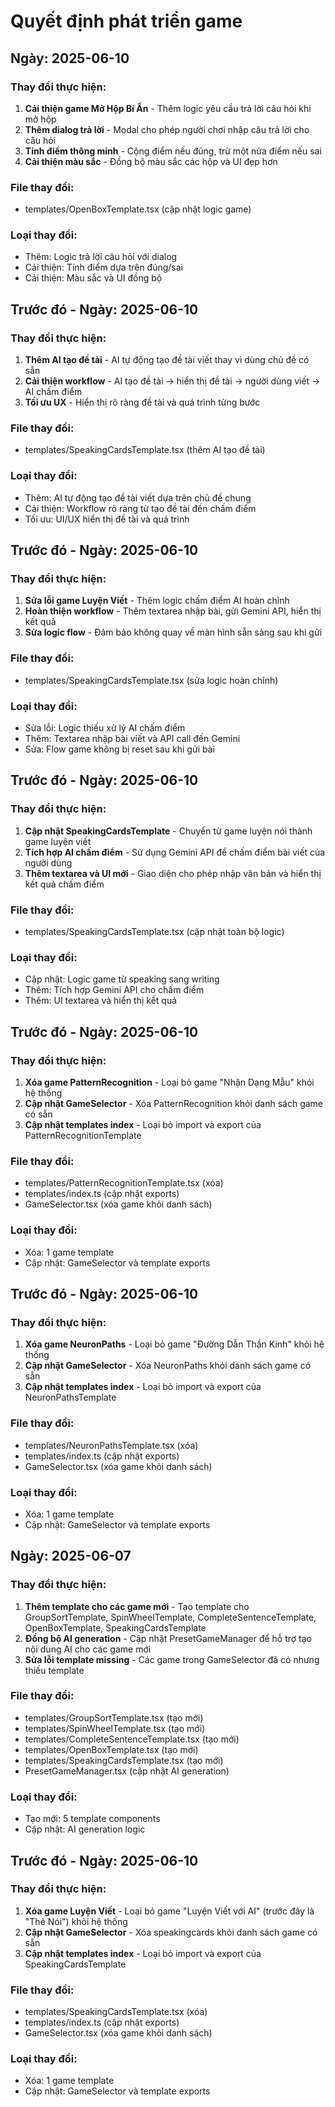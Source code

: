 # Quyết định phát triển game

## Ngày: 2025-06-10

### Thay đổi thực hiện:
1. **Cải thiện game Mở Hộp Bí Ẩn** - Thêm logic yêu cầu trả lời câu hỏi khi mở hộp
2. **Thêm dialog trả lời** - Modal cho phép người chơi nhập câu trả lời cho câu hỏi
3. **Tính điểm thông minh** - Cộng điểm nếu đúng, trừ một nửa điểm nếu sai
4. **Cải thiện màu sắc** - Đồng bộ màu sắc các hộp và UI đẹp hơn

### File thay đổi:
- templates/OpenBoxTemplate.tsx (cập nhật logic game)

### Loại thay đổi:
- Thêm: Logic trả lời câu hỏi với dialog
- Cải thiện: Tính điểm dựa trên đúng/sai
- Cải thiện: Màu sắc và UI đồng bộ

## Trước đó - Ngày: 2025-06-10

### Thay đổi thực hiện:
1. **Thêm AI tạo đề tài** - AI tự động tạo đề tài viết thay vì dùng chủ đề có sẵn
2. **Cải thiện workflow** - AI tạo đề tài → hiển thị đề tài → người dùng viết → AI chấm điểm
3. **Tối ưu UX** - Hiển thị rõ ràng đề tài và quá trình từng bước

### File thay đổi:
- templates/SpeakingCardsTemplate.tsx (thêm AI tạo đề tài)

### Loại thay đổi:
- Thêm: AI tự động tạo đề tài viết dựa trên chủ đề chung
- Cải thiện: Workflow rõ ràng từ tạo đề tài đến chấm điểm
- Tối ưu: UI/UX hiển thị đề tài và quá trình

## Trước đó - Ngày: 2025-06-10

### Thay đổi thực hiện:
1. **Sửa lỗi game Luyện Viết** - Thêm logic chấm điểm AI hoàn chỉnh
2. **Hoàn thiện workflow** - Thêm textarea nhập bài, gửi Gemini API, hiển thị kết quả
3. **Sửa logic flow** - Đảm bảo không quay về màn hình sẵn sàng sau khi gửi

### File thay đổi:
- templates/SpeakingCardsTemplate.tsx (sửa logic hoàn chỉnh)

### Loại thay đổi:
- Sửa lỗi: Logic thiếu xử lý AI chấm điểm
- Thêm: Textarea nhập bài viết và API call đến Gemini
- Sửa: Flow game không bị reset sau khi gửi bài

## Trước đó - Ngày: 2025-06-10

### Thay đổi thực hiện:
1. **Cập nhật SpeakingCardsTemplate** - Chuyển từ game luyện nói thành game luyện viết
2. **Tích hợp AI chấm điểm** - Sử dụng Gemini API để chấm điểm bài viết của người dùng
3. **Thêm textarea và UI mới** - Giao diện cho phép nhập văn bản và hiển thị kết quả chấm điểm

### File thay đổi:
- templates/SpeakingCardsTemplate.tsx (cập nhật toàn bộ logic)

### Loại thay đổi:
- Cập nhật: Logic game từ speaking sang writing
- Thêm: Tích hợp Gemini API cho chấm điểm
- Thêm: UI textarea và hiển thị kết quả

## Trước đó - Ngày: 2025-06-10

### Thay đổi thực hiện:
1. **Xóa game PatternRecognition** - Loại bỏ game "Nhận Dạng Mẫu" khỏi hệ thống
2. **Cập nhật GameSelector** - Xóa PatternRecognition khỏi danh sách game có sẵn  
3. **Cập nhật templates index** - Loại bỏ import và export của PatternRecognitionTemplate

### File thay đổi:
- templates/PatternRecognitionTemplate.tsx (xóa)
- templates/index.ts (cập nhật exports)
- GameSelector.tsx (xóa game khỏi danh sách)

### Loại thay đổi:
- Xóa: 1 game template
- Cập nhật: GameSelector và template exports

## Trước đó - Ngày: 2025-06-10

### Thay đổi thực hiện:
1. **Xóa game NeuronPaths** - Loại bỏ game "Đường Dẫn Thần Kinh" khỏi hệ thống
2. **Cập nhật GameSelector** - Xóa NeuronPaths khỏi danh sách game có sẵn  
3. **Cập nhật templates index** - Loại bỏ import và export của NeuronPathsTemplate

### File thay đổi:
- templates/NeuronPathsTemplate.tsx (xóa)
- templates/index.ts (cập nhật exports)
- GameSelector.tsx (xóa game khỏi danh sách)

### Loại thay đổi:
- Xóa: 1 game template
- Cập nhật: GameSelector và template exports

## Ngày: 2025-06-07

### Thay đổi thực hiện:
1. **Thêm template cho các game mới** - Tạo template cho GroupSortTemplate, SpinWheelTemplate, CompleteSentenceTemplate, OpenBoxTemplate, SpeakingCardsTemplate
2. **Đồng bộ AI generation** - Cập nhật PresetGameManager để hỗ trợ tạo nội dung AI cho các game mới
3. **Sửa lỗi template missing** - Các game trong GameSelector đã có nhưng thiếu template

### File thay đổi:
- templates/GroupSortTemplate.tsx (tạo mới)
- templates/SpinWheelTemplate.tsx (tạo mới) 
- templates/CompleteSentenceTemplate.tsx (tạo mới)
- templates/OpenBoxTemplate.tsx (tạo mới)
- templates/SpeakingCardsTemplate.tsx (tạo mới)
- PresetGameManager.tsx (cập nhật AI generation)

### Loại thay đổi:
- Tạo mới: 5 template components
- Cập nhật: AI generation logic

## Trước đó - Ngày: 2025-06-10

### Thay đổi thực hiện:
1. **Xóa game Luyện Viết** - Loại bỏ game "Luyện Viết với AI" (trước đây là "Thẻ Nói") khỏi hệ thống
2. **Cập nhật GameSelector** - Xóa speakingcards khỏi danh sách game có sẵn  
3. **Cập nhật templates index** - Loại bỏ import và export của SpeakingCardsTemplate

### File thay đổi:
- templates/SpeakingCardsTemplate.tsx (xóa)
- templates/index.ts (cập nhật exports)
- GameSelector.tsx (xóa game khỏi danh sách)

### Loại thay đổi:
- Xóa: 1 game template
- Cập nhật: GameSelector và template exports
